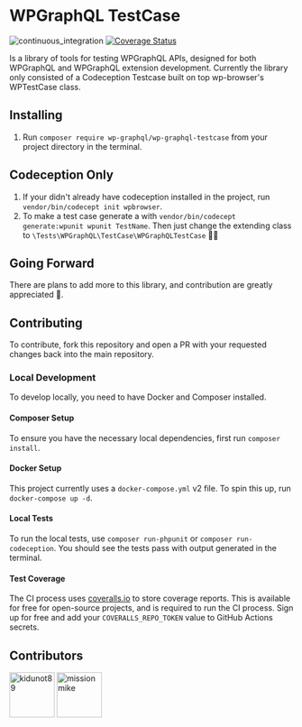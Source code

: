 # WPGraphQL TestCase

![continuous_integration](https://github.com/wp-graphql/wp-graphql-testcase/workflows/continuous_integration/badge.svg)
[![Coverage Status](https://coveralls.io/repos/github/wp-graphql/wp-graphql-testcase/badge.svg)](https://coveralls.io/github/wp-graphql/wp-graphql-testcase)

Is a library of tools for testing WPGraphQL APIs, designed for both WPGraphQL
and WPGraphQL extension development. Currently the library only consisted of a
Codeception Testcase built on top wp-browser's WPTestCase class.

## Installing

1. Run `composer require wp-graphql/wp-graphql-testcase` from your project
   directory in the terminal.

## Codeception Only

1. If your didn't already have codeception installed in the project, run
   `vendor/bin/codecept init wpbrowser`.
2. To make a test case generate a with
   `vendor/bin/codecept generate:wpunit wpunit TestName`. Then just change the
   extending class to `\Tests\WPGraphQL\TestCase\WPGraphQLTestCase`
   :man_shrugging:

## Going Forward

There are plans to add more to this library, and contribution are greatly
appreciated :pray:.

## Contributing

To contribute, fork this repository and open a PR with your requested changes
back into the main repository.

### Local Development

To develop locally, you need to have Docker and Composer installed.

#### Composer Setup

To ensure you have the necessary local dependencies, first run
`composer install`.

#### Docker Setup

This project currently uses a `docker-compose.yml` v2 file. To spin this up, run
`docker-compose up -d`.

#### Local Tests

To run the local tests, use `composer run-phpunit` or
`composer run-codeception`. You should see the tests pass with output generated
in the terminal.

#### Test Coverage

The CI process uses [coveralls.io](https://coveralls.io/) to store coverage
reports. This is available for free for open-source projects, and is required to
run the CI process. Sign up for free and add your `COVERALLS_REPO_TOKEN` value
to GitHub Actions secrets.

## Contributors

<p float="left">
<a href="https://github.com/kidunot89"><img src="https://github.com/kidunot89.png?size=80" title="kidunot89" width="80" height="80"></a>
<a href="https://github.com/missionmike"><img src="https://github.com/missionmike.png?size=80" title="missionmike" width="80" height="80"></a>
</p>
